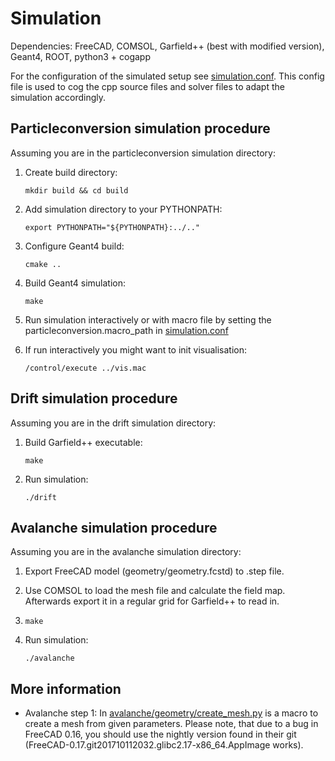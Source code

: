 # Simulation
Dependencies: FreeCAD, COMSOL, Garfield++ (best with modified version), Geant4, ROOT, python3 + cogapp

For the configuration of the simulated setup see [simulation.conf](simulation.conf). This config file is used to cog the cpp source files and solver files to adapt the simulation accordingly.

## Particleconversion simulation procedure
Assuming you are in the particleconversion simulation directory:

1. Create build directory:

	`mkdir build && cd build`

2. Add simulation directory to your PYTHONPATH:

	`export PYTHONPATH="${PYTHONPATH}:../.."`

3. Configure Geant4 build:

	`cmake ..`

4. Build Geant4 simulation:

	`make`

5. Run simulation interactively or with macro file by setting the
   particleconversion.macro_path in [simulation.conf](simulation.conf)

6. If run interactively you might want to init visualisation:

	`/control/execute ../vis.mac`

## Drift simulation procedure
Assuming you are in the drift simulation directory:

1. Build Garfield++ executable:

	`make`

2. Run simulation:

	`./drift`

## Avalanche simulation procedure
Assuming you are in the avalanche simulation directory:

1. Export FreeCAD model (geometry/geometry.fcstd) to .step file.

2. Use COMSOL to load the mesh file and calculate the field map. Afterwards
   export it in a regular grid for Garfield++ to read in.

3. `make`

4. Run simulation:

	`./avalanche`

## More information

* Avalanche step 1: In
  [avalanche/geometry/create_mesh.py](avalanche/geometry/create_mesh.py) is a
  macro to create a mesh from given parameters.
  Please note, that due to a bug in FreeCAD 0.16, you should use the nightly
  version found in their git
  (FreeCAD-0.17.git201710112032.glibc2.17-x86_64.AppImage works).
